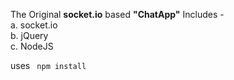 The Original <b>socket.io</b> based <b>"ChatApp"</b>
Includes - <br/>
a. socket.io <br/>
b. jQuery <br/>
c. NodeJS <br/>

uses  <code> npm install </code>
